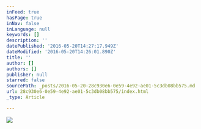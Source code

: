 ```yaml
---
inFeed: true
hasPage: true
inNav: false
inLanguage: null
keywords: []
description: ''
datePublished: '2016-05-20T14:27:17.949Z'
dateModified: '2016-05-20T14:26:01.890Z'
title: ''
author: []
authors: []
publisher: null
starred: false
sourcePath: _posts/2016-05-20-28c930e6-0e59-4e92-ae01-5c3db08bb575.md
url: 28c930e6-0e59-4e92-ae01-5c3db08bb575/index.html
_type: Article

---
```

![](https://the-grid-user-content.s3-us-west-2.amazonaws.com/2664717b-5fe3-47ab-af1f-240035ca9b95.jpg)
